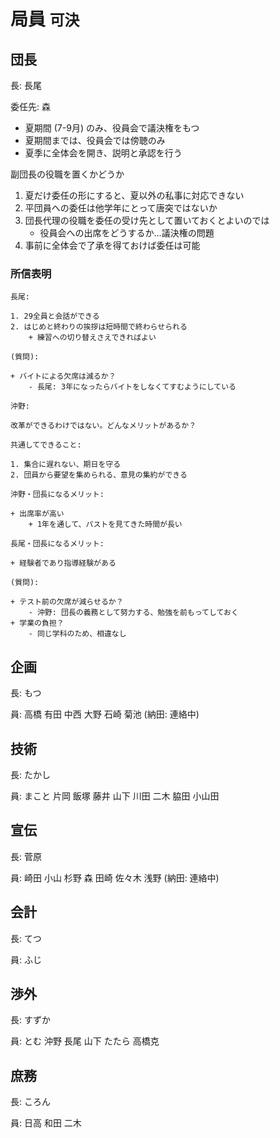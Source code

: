 # 局員 `可決`

## 団長

長: 長尾

委任先: 森

+ 夏期間 (7-9月) のみ、役員会で議決権をもつ
+ 夏期間までは、役員会では傍聴のみ
+ 夏季に全体会を開き、説明と承認を行う

副団長の役職を置くかどうか

1. 夏だけ委任の形にすると、夏以外の私事に対応できない
1. 平団員への委任は他学年にとって唐突ではないか
1. 団長代理の役職を委任の受け先として置いておくとよいのでは
    + 役員会への出席をどうするか…議決権の問題
1. 事前に全体会で了承を得ておけば委任は可能

### 所信表明

```
長尾:

1. 29全員と会話ができる
2. はじめと終わりの挨拶は短時間で終わらせられる
    + 練習への切り替えさえできればよい

(質問):

+ バイトによる欠席は減るか？
    - 長尾: 3年になったらバイトをしなくてすむようにしている

沖野:

改革ができるわけではない。どんなメリットがあるか？

共通してできること:

1. 集合に遅れない、期日を守る
2. 団員から要望を集められる、意見の集約ができる

沖野・団長になるメリット:

+ 出席率が高い
    + 1年を通して、パストを見てきた時間が長い

長尾・団長になるメリット:

+ 経験者であり指導経験がある

(質問):

+ テスト前の欠席が減らせるか？
    - 沖野: 団長の義務として努力する、勉強を前もってしておく
+ 学業の負担？
    - 同じ学科のため、相違なし
```

## 企画

長: もつ

員: 高橋 有田 中西 大野 石崎 菊池 (納田: 連絡中)

## 技術

長: たかし

員: まこと 片岡 飯塚 藤井 山下 川田 二木 脇田 小山田

## 宣伝

長: 菅原

員: 崎田 小山 杉野 森 田崎 佐々木 浅野 (納田: 連絡中)

## 会計

長: てつ

員: ふじ

## 渉外

長: すずか

員: とむ 沖野 長尾 山下 たたら 高橋克

## 庶務

長: ころん

員: 日高 和田 二木